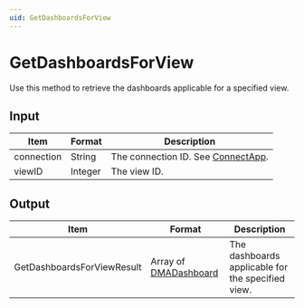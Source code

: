 ```yaml
---
uid: GetDashboardsForView
---
```


# GetDashboardsForView

Use this method to retrieve the dashboards applicable for a specified view.

## Input

| Item       | Format  | Description                                          |
|------------|---------|------------------------------------------------------|
| connection | String  | The connection ID. See [ConnectApp](xref:ConnectApp). |
| viewID     | Integer | The view ID.                                         |

## Output

| Item | Format | Description |
|--|--|--|
| GetDashboardsForViewResult | Array of [DMADashboard](xref:DMADashboard) | The dashboards applicable for the specified view. |
